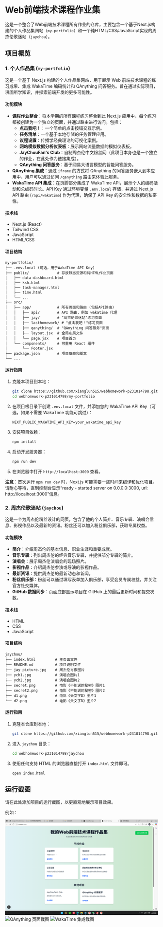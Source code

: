 # Web前端技术课程作业集

这是一个整合了Web前端技术课程所有作业的仓库，主要包含一个基于Next.js构建的个人作品集网站（`my-portfolio`）和一个纯HTML/CSS/JavaScript实现的周杰伦歌迷站（`jaychou`）。

## 项目概览

### 1. 个人作品集 (`my-portfolio`)

这是一个基于 Next.js 构建的个人作品集网站，用于展示 Web 前端技术课程的练习成果、集成 WakaTime 编码统计和 QAnything 问答服务。旨在通过实际项目，巩固所学知识，并探索前端开发的更多可能性。

#### 功能模块

- **课程作业整合**：将本学期的所有课程练习整合到此 Next.js 应用中，每个练习都被创建为一个独立的页面，并通过路由进行访问。包括：
  - **点击我吧！**：一个简单的点击按钮交互示例。
  - **任务清单**：一个基于本地存储的任务管理应用。
  - **议程设置**：传播学经典理论的可视化案例。
  - **网站模拟数据分析仪表板**：展示网站流量数据的模拟仪表板。
  - **JayChouFan's Club**：自制周杰伦中文粉丝网（此项目本身也是一个独立的作业，在此处作为链接集成）。
  - **QAnything 问答服务**：基于网易大语言模型的智能问答服务。
- **QAnything 集成**：通过 `iframe` 的方式将 QAnything 的问答服务嵌入到本应用中，用户可以通过访问 `/qanything` 路由来体验此服务。
- **WakaTime API 集成**：在页脚部分集成了 WakaTime API，展示个人的编码活动和总编码时长。API Key 通过环境变量 `.env.local` 存储，并通过 Next.js API 路由 (`/api/wakatime`) 作为代理，确保了 API Key 的安全性和数据的私密性。

#### 技术栈

- Next.js (React)
- Tailwind CSS
- JavaScript
- HTML/CSS

#### 项目结构

```
my-portfolio/
├── .env.local (可选，用于WakaTime API Key)
├── public/             # 存放静态资源和纯HTML作业页面
│   ├── data-dashboard.html
│   ├── ksh.html
│   ├── task-manager.html
│   ├── time.html
│   └── ...
├── src/
│   ├── app/            # 所有页面和路由 (包括API路由)
│   │   ├── api/        # API 路由，例如 wakatime 代理
│   │   ├── jay/        # "周杰伦歌迷站"练习页面
│   │   ├── lasthomework/ # "点击我吧！"练习页面
│   │   ├── qanything/  # "QAnything 问答服务"页面
│   │   ├── layout.jsx  # 全局布局文件
│   │   └── page.jsx    # 项目首页
│   └── components/     # 可重用 React 组件
│       └── Footer.jsx
├── package.json        # 项目依赖和脚本
└── ...
```

#### 运行指南

1.  克隆本项目到本地：
    ```bash
    git clone https://github.com/xianglun515/webhomework-p231014798.git
    cd webhomework-p231014798/my-portfolio
    ```
2.  在项目根目录下创建 `.env.local` 文件，并添加您的 WakaTime API Key（可选，如果不需要 WakaTime 功能可跳过）：
    ```
    NEXT_PUBLIC_WAKATIME_API_KEY=your_wakatime_api_key
    ```
3.  安装项目依赖：
    ```bash
    npm install
    ```
4.  启动开发服务器：
    ```bash
    npm run dev
    ```
5.  在浏览器中打开 `http://localhost:3000` 查看。

**注意**：首次运行 `npm run dev` 时，Next.js 可能需要一些时间来编译和优化项目。请耐心等待，直到控制台显示“ready - started server on 0.0.0.0:3000, url: http://localhost:3000”信息。

### 2. 周杰伦歌迷站 (`jaychou`)

这是一个为周杰伦粉丝设计的网页，包含了他的个人简介、音乐专辑、演唱会信息、影视作品以及最新的资讯。粉丝还可以加入粉丝俱乐部，获取专属权益。

#### 功能模块

- **简介**：介绍周杰伦的基本信息、职业生涯和重要成就。
- **音乐专辑**：列出周杰伦的经典音乐专辑，并提供部分专辑的简介。
- **演唱会**：展示周杰伦演唱会的现场照片。
- **影视作品**：介绍周杰伦参演或导演的影视作品。
- **最新资讯**：提供周杰伦的最新动态和新闻。
- **粉丝俱乐部**：粉丝可以通过填写表单加入俱乐部，享受会员专属权益，并关注官方社交媒体。
- **GitHub 数据同步**：页面底部显示项目在 GitHub 上的最后更新时间和提交次数。

#### 技术栈

- HTML
- CSS
- JavaScript

#### 项目结构

```
jaychou/
├── index.html         # 主页面文件
├── README.md          # 项目说明文件
├── jay picture.jpg    # 周杰伦肖像图片
├── ych1.jpg           # 演唱会图片1
├── ych2.jpg           # 演唱会图片2
├── secret.png         # 电影《不能说的秘密》图片1
├── secret2.png        # 电影《不能说的秘密》图片2
├── d1.png             # 电影《头文字D》图片1
└── d2.png             # 电影《头文字D》图片2
```

#### 运行指南

1. 克隆本仓库到本地：
   ```bash
   git clone https://github.com/xianglun515/webhomework-p231014798.git
   ```
2. 进入 `jaychou` 目录：
   ```bash
   cd webhomework-p231014798/jaychou
   ```
3. 使用任何支持 HTML 的浏览器直接打开 `index.html` 文件即可。
   ```
   open index.html
   ```

## 运行截图

请在此处添加项目的运行截图，以更直观地展示项目效果。

例如：

![首页截图](web应用首页.png)
![QAnything 页面截图](my-portfolio/public/screenshot-qanything.png)
![WakaTime 集成截图](my-portfolio/public/screenshot-wakatime.png)